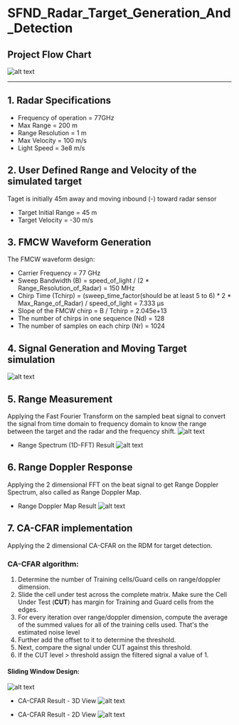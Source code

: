 # SFND_Radar_Target_Generation_And_Detection

[//]: # (Image References)
[image1]: ./media/2D_CACFAR_BlockDiagram.png "3D CA-CFAR"
[image2]: ./media/CFAR_2D_Output.png "CFAR Output"
[image3]: ./media/CFAR_2D_Output_2DView.png "CFAR Output - 2D View"
[image4]: ./media/FFT.png "Fast Fourier Transform"
[image5]: ./media/ProjectBlockDiagram.png "Project layout"
[image6]: ./media/RangeDopplerMap.png "Range Doppler Map"
[image7]: ./media/RangeSpectrum.png "Range Spectrum"
[image8]: ./media/SignalPropagationModel_MovingTarget.png "Signal Progagation Model"


## Project Flow Chart
![alt text][image5]

---
## 1. Radar Specifications 
* Frequency of operation = 77GHz
* Max Range = 200 m
* Range Resolution = 1 m
* Max Velocity = 100 m/s
* Light Speed = 3e8 m/s

## 2. User Defined Range and Velocity of the simulated target

Taget is initially 45m away and moving inbound (-) toward radar sensor
* Target Initial Range = 45 m
* Target Velocity = -30 m/s

## 3. FMCW Waveform Generation
The FMCW waveform design:
* Carrier Frequency = 77 GHz
* Sweep Bandwidth (B) = speed_of_light / (2 * Range_Resolution_of_Radar) = 150 MHz
* Chirp Time (Tchirp) =  (sweep_time_factor(should be at least 5 to 6) * 2 * Max_Range_of_Radar) / speed_of_light = 7.333 μs
* Slope of the FMCW chirp = B / Tchirp = 2.045e+13
* The number of chirps in one sequence (Nd) = 128
* The number of samples on each chirp (Nr) = 1024 

## 4. Signal Generation and Moving Target simulation
![alt text][image8]

## 5. Range Measurement
Applying the Fast Fourier Transform on the sampled beat signal to convert the signal from time domain to frequency domain to know the range between the target and the radar and the frequency shift.
![alt text][image4]

* Range Spectrum (1D-FFT) Result
![alt text][image7]

## 6. Range Doppler Response
Applying the 2 dimensional FFT on the beat signal to get Range Doppler Spectrum, also called as Range Doppler Map.

* Range Doppler Map Result
![alt text][image6]

## 7. CA-CFAR implementation
Applying the 2 dimensional CA-CFAR on the RDM for target detection.

### CA-CFAR algorithm:
1. Determine the number of Training cells/Guard cells on range/doppler dimension.
2. Slide the cell under test across the complete matrix. Make sure the Cell Under Test (**CUT**) has margin for Training and Guard cells from the edges.
3. For every iteration over range/doppler dimension, compute the average of the summed values for all of the training cells used. That's the estimated noise level
5. Further add the offset to it to determine the threshold.
6. Next, compare the signal under CUT against this threshold.
7. If the CUT level > threshold assign the filtered signal a value of 1.


#### Sliding Window Design:
![alt text][image1]

* CA-CFAR Result - 3D View
![alt text][image2]

* CA-CFAR Result - 2D View
![alt text][image3]